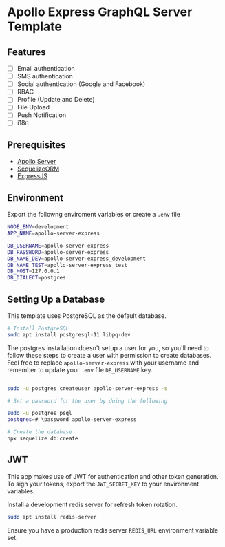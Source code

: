 # Apollo Express GraphQL Server Template

## Features

- [ ] Email authentication
- [ ] SMS authentication
- [ ] Social authentication (Google and Facebook)
- [ ] RBAC
- [ ] Profile (Update and Delete)
- [ ] File Upload
- [ ] Push Notification
- [ ] i18n

## Prerequisites

- [Apollo Server](https://www.apollographql.com/docs/apollo-server/)
- [SequelizeORM](https://sequelize.org/master/manual/migrations.html)
- [ExpressJS](https://expressjs.com/)

## Environment

Export the followng enviroment variables or create a `.env` file

```sh
NODE_ENV=development
APP_NAME=apollo-server-express

DB_USERNAME=apollo-server-express
DB_PASSWORD=apollo-server-express
DB_NAME_DEV=apollo-server-express_development
DB_NAME_TEST=apollo-server-express_test
DB_HOST=127.0.0.1
DB_DIALECT=postgres
```

## Setting Up a Database

This template uses PostgreSQL as the default database.

```sh
# Install PostgreSQL
sudo apt install postgresql-11 libpq-dev
```

The postgres installation doesn't setup a user for you, so you'll need to follow these steps to create a user with permission to create databases. Feel free to replace `apollo-server-express` with your username and remember to update your `.env` file `DB_USERNAME` key.

```sh

sudo -u postgres createuser apollo-server-express -s

# Set a password for the user by doing the following

sudo -u postgres psql
postgres=# \password apollo-server-express

# Create the database
npx sequelize db:create
```

## JWT

This app makes use of JWT for authentication and other token generation. To sign your tokens,
export the `JWT_SECRET_KEY` to your environment variables.

Install a development redis server for refresh token rotation.

```sh
sudo apt install redis-server
```

Ensure you have a production redis server `REDIS_URL` environment variable set.
